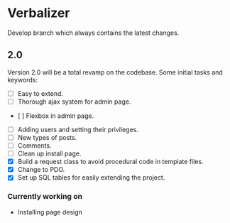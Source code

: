 # Verbalizer
Develop branch which always contains the latest changes.

## 2.0
Version 2.0 will be a total revamp on the codebase. Some initial tasks and keywords:
- [ ] Easy to extend.
- [ ] Thorough ajax system for admin page.
- [ ] Flexbox in admin page.
- [ ] Adding users and setting their privileges.
- [ ] New types of posts.
- [ ] Comments.
- [ ] Clean up install page.
- [x] Build a request class to avoid procedural code in template files.
- [x] Change to PDO.
- [x] Set up SQL tables for easily extending the project.

### Currently working on
- Installing page design